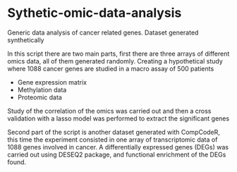# Sythetic-omic-data-analysis
Generic data analysis of cancer related genes. Dataset generated synthetically

In this script there are two main parts, first there are three arrays of different omics data, all of them generated randomly. Creating a hypothetical study where 1088 cancer genes are studied in a macro assay of 500 patients
- Gene expression matrix
- Methylation data
- Proteomic data

Study of the correlation of the omics was carried out and then a cross validation with a lasso model was performed to extract the significant genes 

Second part of the script is another dataset generated with CompCodeR, this time the experiment consisted in one array of transcriptomic data of 1088 genes involved in cancer. A differentially expressed genes (DEGs) was carried out using DESEQ2 package, and functional enrichment of the DEGs found. 
